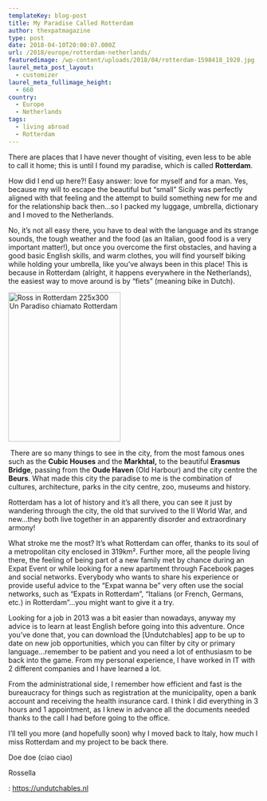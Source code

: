 ```yaml
---
templateKey: blog-post
title: My Paradise Called Rotterdam
author: thexpatmagazine
type: post
date: 2018-04-10T20:00:07.000Z
url: /2018/europe/rotterdam-netherlands/
featuredimage: /wp-content/uploads/2018/04/rotterdam-1598418_1920.jpg
laurel_meta_post_layout:
  - customizer
laurel_meta_fullimage_height:
  - 660
country: 
  - Europe
  - Netherlands
tags:
  - living abroad
  - Rotterdam
---
```


There are places that I have never thought of visiting, even less to be able to call it home; this is until I found my paradise, which is called **Rotterdam**.

How did I end up here?! Easy answer: love for myself and for a man. Yes, because my will to escape the beautiful but &#8220;small&#8221; Sicily was perfectly aligned with that feeling and the attempt to build something new for me and for the relationship back then&#8230;so I packed my luggage, umbrella, dictionary and I moved to the Netherlands.

No, it&#8217;s not all easy there, you have to deal with the language and its strange sounds, the tough weather and the food (as an Italian, good food is a very important matter!), but once you overcome the first obstacles, and having a good basic English skills, and warm clothes, you will find yourself biking while holding your umbrella, like you&#8217;ve always been in this place! This is because in Rotterdam (alright, it happens everywhere in the Netherlands), the easiest way to move around is by &#8220;fiets&#8221; (meaning bike in Dutch).

<div>
  <p>
    <a href="https://expatmagazine.it/wp-content/uploads/2018/03/Ross-in-Rotterdam.jpg"><img title="Un Paradiso chiamato Rotterdam" src="https://expatmagazine.it/wp-content/uploads/2018/03/Ross-in-Rotterdam-225x300.jpg" sizes="(max-width: 225px) 100vw, 225px" srcset="https://expatmagazine.it/wp-content/uploads/2018/03/Ross-in-Rotterdam-225x300.jpg 225w, https://expatmagazine.it/wp-content/uploads/2018/03/Ross-in-Rotterdam-375x500.jpg 375w, https://expatmagazine.it/wp-content/uploads/2018/03/Ross-in-Rotterdam.jpg 720w" alt="Ross in Rotterdam 225x300 Un Paradiso chiamato Rotterdam" width="225" height="300" /></a>
  </p>
  
  <p>
     There are so many things to see in the city, from the most famous ones such as the <strong>Cubic Houses</strong> and the <strong>Markhtal,</strong> to the beautiful <strong>Erasmus Bridge</strong>, passing from the <strong>Oude Haven</strong> (Old Harbour) and the city centre the <strong>Beurs</strong>. What made this city the paradise to me is the combination of cultures, architecture, parks in the city centre, zoo, museums and history.
  </p>
  
  <p>
    Rotterdam has a lot of history and it&#8217;s all there, you can see it just by wandering through the city, the old that survived to the II World War, and new&#8230;they both live together in an apparently disorder and extraordinary armony!
  </p>
</div>

What stroke me the most? It&#8217;s what Rotterdam can offer, thanks to its soul of a metropolitan city enclosed in 319km². Further more, all the people living there, the feeling of being part of a new family met by chance during an Expat Event or while looking for a new apartment through Facebook pages and social networks. Everybody who wants to share his experience or provide useful advice to the &#8220;Expat wanna be&#8221; very often use the social networks, such as &#8220;Expats in Rotterdam&#8221;, &#8220;Italians (or French, Germans, etc.) in Rotterdam&#8221;&#8230;you might want to give it a try.

Looking for a job in 2013 was a bit easier than nowadays, anyway my advice is to learn at least English before going into this adventure. Once you&#8217;ve done that, you can download the [Undutchables] app to be up to date on new job opportunities, which you can filter by city or primary language&#8230;remember to be patient and you need a lot of enthusiasm to be back into the game. From my personal experience, I have worked in IT with 2 different companies and I have learned a lot.

From the administrational side, I remember how efficient and fast is the bureaucracy for things such as registration at the municipality, open a bank account and receiving the health insurance card. I think I did everything in 3 hours and 1 appointment, as I knew in advance all the documents needed thanks to the call I had before going to the office.

I&#8217;ll tell you more (and hopefully soon) why I moved back to Italy, how much I miss Rotterdam and my project to be back there.

Doe doe (ciao ciao)

Rossella

: https://undutchables.nl
